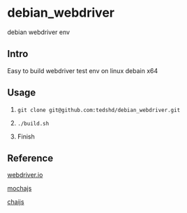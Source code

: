 # debian_webdriver

debian webdriver env

## Intro

Easy to build webdriver test env on linux debain x64

## Usage

1. `git clone git@github.com:tedshd/debian_webdriver.git`

2. `./build.sh`

3. Finish

## Reference

[webdriver.io](http://webdriver.io/)

[mochajs](https://mochajs.org/)

[chaijs](http://chaijs.com/)